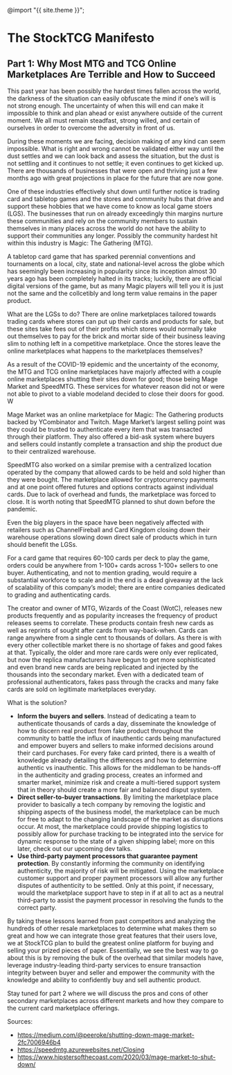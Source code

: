 ---
---

@import "{{ site.theme }}";

# The StockTCG Manifesto
## Part 1: Why Most MTG and TCG Online Marketplaces Are Terrible and How to Succeed

This past year has been possibly the hardest times fallen across the world, the darkness of the situation can easily obfuscate the mind if one’s will is not strong enough. The uncertainty of when this will end can make it impossible to think and plan ahead or exist anywhere outside of the current moment. We all must remain steadfast, strong willed, and certain of ourselves in order to overcome the adversity in front of us. 

During these moments we are facing, decision making of any kind can seem impossible. What is right and wrong cannot be validated either way until the dust settles and we can look back and assess the situation, but the dust is not settling and it continues to not settle; it even continues to get kicked up. There are thousands of businesses that were open and thriving just a few months ago with great projections in place for the future that are now gone. 

One of these industries effectively shut down until further notice is trading card and tabletop games and the stores and community hubs that drive and support these hobbies that we have come to know as local game stoers (LGS). The businesses that run on already exceedingly thin margins nurture these communities and rely on the community members to sustain themselves in many places across the world do not have the ability to support their communities any longer. Possibly the community hardest hit within this industry is Magic: The Gathering (MTG). 

A tabletop card game that has sparked perennial conventions and tournaments on a local, city, state and national-level across the globe which has seemingly been increasing in popularity since its inception almost 30 years ago has been completely halted in its tracks; luckily, there are official digital versions of the game, but as many Magic players will tell you it is just not the same and the collcetibly and long term value remains in the paper product. 

What are the LGSs to do? There are online marketplaces tailored towards trading cards where stores can put up their cards and products for sale, but these sites take fees out of their profits which stores would normally take out themselves to pay for the brick and mortar side of their business leaving slim to nothing left in a competitive marketplace. Once the stores leave the online marketplaces what happens to the marketplaces themselves? 

As a result of the COVID-19 epidemic and the uncertainty of the economy, the MTG and TCG online marketplaces have majorly affected with a couple  online marketplaces shutting their sites down for good; those being Mage Market and SpeedMTG. These services for whatever reason did not or were not able to pivot to a viable modeland decided to close their doors for good. W

Mage Market was an online marketplace for Magic: The Gathering products backed by YCombinator and Twitch. Mage Market’s largest selling point was they could be trusted to authenticate every item that was transacted through their platform. They also offered a bid-ask system where buyers and sellers could instantly complete a transaction and ship the product due to their centralized warehouse. 

SpeedMTG also worked on a similar premise with a centralized location operated by the company that allowed cards to be held and sold higher than they were bought. The marketplace allowed for cryptocurrency payments and at one point offered futures and options contracts against individual cards. Due to lack of overhead and funds, the marketplace was forced to close. It is worth noting that SpeedMTG planned to shut down before the pandemic. 

Even the big players in the space have been negatively affected with retailers such as ChannelFireball and Card Kingdom closing down their warehouse operations slowing down direct sale of products which in turn should benefit the LGSs.

For a card game that requires 60-100 cards per deck to play the game, orders could be anywhere from 1-100+ cards across 1-100+ sellers to one buyer. Authenticating, and not to mention grading, would require a substantial workforce to scale and in the end is a dead giveaway at the lack of scalability of this company’s model; there are entire companies dedicated to grading and authenticating cards. 

The creator and owner of MTG, Wizards of the Coast (WotC), releases new products frequently and as popularity increases the frequency of product releases seems to correlate. These products contain fresh new cards as well as reprints of sought after cards from way-back-when. Cards can range anywhere from a single cent to thousands of dollars. As there is with every other collectible market there is no shortage of fakes and good fakes at that. Typically, the older and more rare cards were only ever replicated, but now the replica manufacturers have begun to get more sophisticated and even brand new cards are being replicated and injected by the thousands into the secondary market. Even with a dedicated team of professional authenticators, fakes pass through the cracks and many fake cards are sold on legitimate marketplaces everyday. 

What is the solution? 

- **Inform the buyers and sellers**. Instead of dedicating a team to authenticate thousands of cards a day, disseminate the knowledge of how to discern real product from fake product throughout the community to battle the influx of inauthentic cards being manufactured and empower buyers and sellers to make informed decisions around their card purchases. For every fake card printed, there is a wealth of knowledge already detailing the differences and how to determine authentic vs inauthentic. This allows for the middleman to be hands-off in the authenticity and grading process, creates an informed and smarter market, minimize risk and create a multi-tiered support system that in theory should create a more fair and balanced disput system.
- **Direct seller-to-buyer transactions**. By limiting the marketplace place provider to basically a tech company by removing the logistic and shipping aspects of the business model, the marketplace can be much for free to adapt to the changing landscape of the market as disruptions occur. At most, the marketplace could provide shipping logistics to possibly allow for purchase tracking to be integrated into the service for dynamic response to the state of a given shipping label; more on this later, check out our upcoming dev talks.
- **Use third-party payment processors that guarantee payment protection**. By constantly informing the community on identifying authenticity, the majority of risk will be mitigated. Using the marketplace customer support and proper payment processors will allow any further disputes of authenticity to be settled. Only at this point, if necessary, would the marketplace support have to step in if at all to act as a neutral third-party to assist the payment processor in resolving the funds to the correct party.

By taking these lessons learned from past competitors and analyzing the hundreds of other resale marketplaces to determine what makes them so great and how we can integrate those great features that their users love, we at StockTCG plan to build the greatest online platform for buying and selling your prized pieces of paper. Essentially, we see the best way to go about this is by removing the bulk of the overhead that similar models have, leverage industry-leading third-party services to ensure transaction integrity between buyer and seller and empower the community with the knowledge and ability to confidently buy and sell authentic product.

Stay tuned for part 2 where we will discuss the pros and cons of other secondary marketplaces across different markets and how they compare to the current card marketplace offerings.

Sources:
- https://medium.com/@peeroke/shutting-down-mage-market-2fc7006946b4
- https://speedmtg.azurewebsites.net/Closing
- https://www.hipstersofthecoast.com/2020/03/mage-market-to-shut-down/

